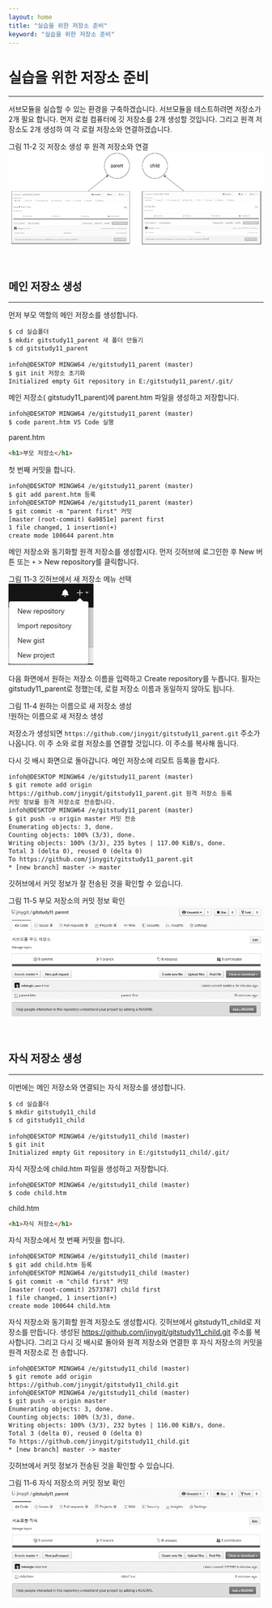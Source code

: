 ```yaml
---
layout: home
title: "실습을 위한 저장소 준비"
keyword: "실습을 위한 저장소 준비"
---
```


# 실습을 위한 저장소 준비
---
서브모듈을 실습할 수 있는 환경을 구축하겠습니다. 서브모듈을 테스트하려면 저장소가 2개 필요
합니다. 먼저 로컬 컴퓨터에 깃 저장소를 2개 생성할 것입니다. 그리고 원격 저장소도 2개 생성하
여 각 로컬 저장소와 연결하겠습니다.

그림 11-2 깃 저장소 생성 후 원격 저장소와 연결  
![깃 저장소 생성 후 원격 저장소와 연결 ](./img/11-2.jpg)

<br>
<a name="1"></a>

## 메인 저장소 생성
---
먼저 부모 역할의 메인 저장소를 생성합니다.  

```
$ cd 실습폴더
$ mkdir gitstudy11_parent 새 폴더 만들기
$ cd gitstudy11_parent

infoh@DESKTOP MINGW64 /e/gitstudy11_parent (master)
$ git init 저장소 초기화
Initialized empty Git repository in E:/gitstudy11_parent/.git/
```

메인 저장소( gitstudy11_parent)에 parent.htm 파일을 생성하고 저장합니다.  

```
infoh@DESKTOP MINGW64 /e/gitstudy11_parent (master)
$ code parent.htm VS Code 실행
```

parent.htm
```html
<h1>부모 저장소</h1>
```

첫 번째 커밋을 합니다.

```
infoh@DESKTOP MINGW64 /e/gitstudy11_parent (master)
$ git add parent.htm 등록
infoh@DESKTOP MINGW64 /e/gitstudy11_parent (master)
$ git commit -m "parent first" 커밋
[master (root-commit) 6a9851e] parent first
1 file changed, 1 insertion(+)
create mode 100644 parent.htm
```

메인 저장소와 동기화할 원격 저장소를 생성합시다. 먼저 깃허브에 로그인한 후 New 버튼 또는
`+` > New repository를 클릭합니다.  

그림 11-3 깃허브에서 새 저장소 메뉴 선택  
![깃허브에서 새 저장소 메뉴 선택](./img/11-3.jpg)

다음 화면에서 원하는 저장소 이름을 입력하고 Create repository를 누릅니다. 필자는
gitstudy11_parent로 정했는데, 로컬 저장소 이름과 동일하지 않아도 됩니다.  

그림 11-4 원하는 이름으로 새 저장소 생성  
!원하는 이름으로 새 저장소 생성[](./img/11-4.jpg)

저장소가 생성되면 `https://github.com/jinygit/gitstudy11_parent.git` 주소가 나옵니다. 이 주
소와 로컬 저장소를 연결할 것입니다. 이 주소를 복사해 둡니다.  

다시 깃 배시 화면으로 돌아갑니다. 메인 저장소에 리모트 등록을 합시다.  

```
infoh@DESKTOP MINGW64 /e/gitstudy11_parent (master)
$ git remote add origin https://github.com/jinygit/gitstudy11_parent.git 원격 저장소 등록
커밋 정보를 원격 저장소로 전송합니다.
infoh@DESKTOP MINGW64 /e/gitstudy11_parent (master)
$ git push -u origin master 커밋 전송
Enumerating objects: 3, done.
Counting objects: 100% (3/3), done.
Writing objects: 100% (3/3), 235 bytes | 117.00 KiB/s, done.
Total 3 (delta 0), reused 0 (delta 0)
To https://github.com/jinygit/gitstudy11_parent.git
* [new branch] master -> master
```

깃허브에서 커밋 정보가 잘 전송된 것을 확인할 수 있습니다.  

그림 11-5 부모 저장소의 커밋 정보 확인  
![부모 저장소의 커밋 정보 확인](./img/11-5.jpg)

<br>
<a name="2"></a>

## 자식 저장소 생성
---
이번에는 메인 저장소와 연결되는 자식 저장소를 생성합니다.  

```
$ cd 실습폴더
$ mkdir gitstudy11_child 
$ cd gitstudy11_child

infoh@DESKTOP MINGW64 /e/gitstudy11_child (master)
$ git init
Initialized empty Git repository in E:/gitstudy11_child/.git/
```

자식 저장소에 child.htm 파일을 생성하고 저장합니다.
```
infoh@DESKTOP MINGW64 /e/gitstudy11_child (master)
$ code child.htm
```

child.htm
```html
<h1>자식 저장소</h1>
```

자식 저장소에서 첫 번째 커밋을 합니다.

```
infoh@DESKTOP MINGW64 /e/gitstudy11_child (master)
$ git add child.htm 등록
infoh@DESKTOP MINGW64 /e/gitstudy11_child (master)
$ git commit -m "child first" 커밋
[master (root-commit) 2573787] child first
1 file changed, 1 insertion(+)
create mode 100644 child.htm
```

자식 저장소와 동기화할 원격 저장소도 생성합시다. 깃허브에서 gitstudy11_child로 저장소를
만듭니다. 생성된 https://github.com/jinygit/gitstudy11_child.git 주소를 복사합니다.
그리고 다시 깃 배시로 돌아와 원격 저장소와 연결한 후 자식 저장소의 커밋을 원격 저장소로 전
송합니다.  

```
infoh@DESKTOP MINGW64 /e/gitstudy11_child (master)
$ git remote add origin https://github.com/jinygit/gitstudy11_child.git 
infoh@DESKTOP MINGW64 /e/gitstudy11_child (master)
$ git push -u origin master 
Enumerating objects: 3, done.
Counting objects: 100% (3/3), done.
Writing objects: 100% (3/3), 232 bytes | 116.00 KiB/s, done.
Total 3 (delta 0), reused 0 (delta 0)
To https://github.com/jinygit/gitstudy11_child.git
* [new branch] master -> master
```

깃허브에서 커밋 정보가 전송된 것을 확인할 수 있습니다.  

그림 11-6 자식 저장소의 커밋 정보 확인  
![자식 저장소의 커밋 정보 확인](./img/11-6.jpg)

<br><br>